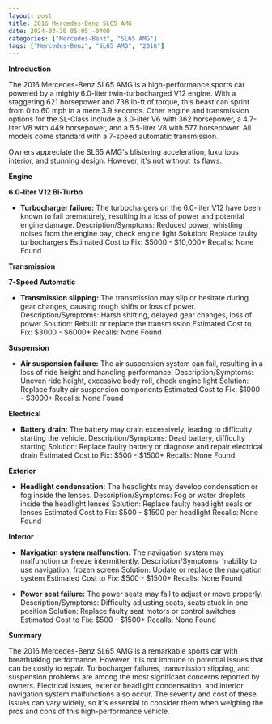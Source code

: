 ```yaml
---
layout: post
title: 2016 Mercedes-Benz SL65 AMG
date: 2024-03-30 05:05 -0400
categories: ["Mercedes-Benz", "SL65 AMG"]
tags: ["Mercedes-Benz", "SL65 AMG", "2016"]
---
```

**Introduction**

The 2016 Mercedes-Benz SL65 AMG is a high-performance sports car powered by a mighty 6.0-liter twin-turbocharged V12 engine. With a staggering 621 horsepower and 738 lb-ft of torque, this beast can sprint from 0 to 60 mph in a mere 3.9 seconds. Other engine and transmission options for the SL-Class include a 3.0-liter V6 with 362 horsepower, a 4.7-liter V8 with 449 horsepower, and a 5.5-liter V8 with 577 horsepower. All models come standard with a 7-speed automatic transmission.

Owners appreciate the SL65 AMG's blistering acceleration, luxurious interior, and stunning design. However, it's not without its flaws.

**Engine**

**6.0-liter V12 Bi-Turbo**

- **Turbocharger failure:** The turbochargers on the 6.0-liter V12 have been known to fail prematurely, resulting in a loss of power and potential engine damage.
Description/Symptoms: Reduced power, whistling noises from the engine bay, check engine light
Solution: Replace faulty turbochargers
Estimated Cost to Fix: $5000 - $10,000+
Recalls: None Found

**Transmission**

**7-Speed Automatic**

- **Transmission slipping:** The transmission may slip or hesitate during gear changes, causing rough shifts or loss of power.
Description/Symptoms: Harsh shifting, delayed gear changes, loss of power
Solution: Rebuilt or replace the transmission
Estimated Cost to Fix: $3000 - $6000+
Recalls: None Found

**Suspension**

- **Air suspension failure:** The air suspension system can fail, resulting in a loss of ride height and handling performance.
Description/Symptoms: Uneven ride height, excessive body roll, check engine light
Solution: Replace faulty air suspension components
Estimated Cost to Fix: $1000 - $3000+
Recalls: None Found

**Electrical**

- **Battery drain:** The battery may drain excessively, leading to difficulty starting the vehicle.
Description/Symptoms: Dead battery, difficulty starting
Solution: Replace faulty battery or diagnose and repair electrical drain
Estimated Cost to Fix: $500 - $1500+
Recalls: None Found

**Exterior**

- **Headlight condensation:** The headlights may develop condensation or fog inside the lenses.
Description/Symptoms: Fog or water droplets inside the headlight lenses
Solution: Replace faulty headlight seals or lenses
Estimated Cost to Fix: $500 - $1500 per headlight
Recalls: None Found

**Interior**

- **Navigation system malfunction:** The navigation system may malfunction or freeze intermittently.
Description/Symptoms: Inability to use navigation, frozen screen
Solution: Update or replace the navigation system
Estimated Cost to Fix: $500 - $1500+
Recalls: None Found

- **Power seat failure:** The power seats may fail to adjust or move properly.
Description/Symptoms: Difficulty adjusting seats, seats stuck in one position
Solution: Replace faulty seat motors or control switches
Estimated Cost to Fix: $500 - $1500+
Recalls: None Found

**Summary**

The 2016 Mercedes-Benz SL65 AMG is a remarkable sports car with breathtaking performance. However, it is not immune to potential issues that can be costly to repair. Turbocharger failures, transmission slipping, and suspension problems are among the most significant concerns reported by owners. Electrical issues, exterior headlight condensation, and interior navigation system malfunctions also occur. The severity and cost of these issues can vary widely, so it's essential to consider them when weighing the pros and cons of this high-performance vehicle.
